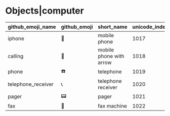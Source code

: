 # Objects|computer

|github_emoji_name|github_emoji|short_name|unicode_index|
|---|---|---|---|
|iphone|:iphone:|mobile phone|1017|
|calling|:calling:|mobile phone with arrow|1018|
|phone|:phone:|telephone|1019|
|telephone_receiver|:telephone_receiver:|telephone receiver|1020|
|pager|:pager:|pager|1021|
|fax|:fax:|fax machine|1022|
